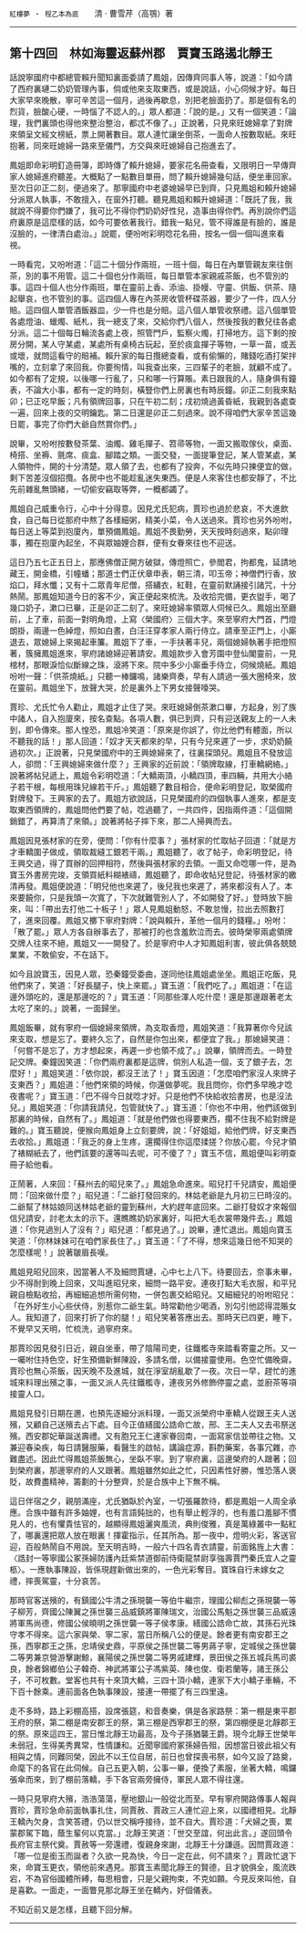 

`紅樓夢 ‧ 程乙本為底`　　清 ‧ 曹雪芹（高鶚）著

* * *

## 第十四回　林如海靈返蘇州郡　賈寶玉路遏北靜王

話說寧國府中都總管賴升聞知裏面委請了鳳姐，因傳齊同事人等，說道：「如今請了西府裏璉二奶奶管理內事，倘或他來支取東西，或是說話，小心伺候才好。每日大家早來晚散，寧可辛苦這一個月，過後再歇息，別把老臉面扔了。那是個有名的烈貨，臉酸心硬，一時惱了不認人的。」眾人都道：「說的是。」又有一個笑道：「論理，我們裏頭也得他來整治整治，都忒不像了。」正說著，只見來旺媳婦拿了對牌來領呈文經文榜紙，票上開著數目。眾人連忙讓坐倒茶，一面命人按數取紙。來旺抱著，同來旺媳婦一路來至儀門，方交與來旺媳婦自己抱進去了。

鳳姐即命彩明釘造冊簿，即時傳了賴升媳婦，要家花名冊查看，又限明日一早傳齊家人媳婦進府聽差。大概點了一點數目單冊，問了賴升媳婦幾句話，便坐車回家。至次日卯正二刻，便過來了。那寧國府中老婆媳婦早已到齊，只見鳳姐和賴升媳婦分派眾人執事，不敢擅入，在窗外打聽。聽見鳳姐和賴升媳婦道：「既託了我，我就說不得要你們嫌了，我可比不得你們奶奶好性兒，造事由得你們。再別說你們這府裏原是這麼樣的話，如今可要依著我行。錯我一點兒，管不得誰是有臉的，誰是沒臉的，一律清白處治。」說罷，便吩咐彩明唸花名冊，按名一個一個叫進來看視。

一時看完，又吩咐道：「這二十個分作兩班，一班十個，每日在內單管親友來往倒茶，別的事不用管。這二十個也分作兩班，每日單管本家親戚茶飯，也不管別的事。這四十個人也分作兩班，單在靈前上香、添油、掛幔、守靈、供飯、供茶、隨起舉哀，也不管別的事。這四個人專在內茶房收管杯碟茶器，要少了一件，四人分賠。這四個人單管酒飯器皿，少一件也是分賠。這八個人單管收祭禮。這八個單管各處燈油、蠟燭、紙札，我一總支了來，交給你們八個人，然後按我的數兒往各處分派。這二十個每日輪流各處上夜，照管門戶，監察火燭，打掃地方。這下剩的按房分開，某人守某處，某處所有桌椅古玩起，至於痰盒撣子等物，一草一苗，或丟或壞，就問這看守的賠補。賴升家的每日攬總查看，或有偷懶的，賭錢吃酒打架拌嘴的，立刻拿了來回我。你要徇情，叫我查出來，三四輩子的老臉，就顧不成了。如今都有了定規，以後哪一行亂了，只和哪一行算賬。素日跟我的人，隨身俱有鐘表，不論大小事，都有一定的時刻，橫豎你們上房裏也有時辰鐘。卯正二刻我來點卯；巳正吃早飯；凡有領牌回事，只在午初二刻；戌初燒過黃昏紙，我親到各處查一遍，回來上夜的交明鑰匙。第二日還是卯正二刻過來。說不得咱們大家辛苦這幾日罷，事完了你們大爺自然賞你們。」

說畢，又吩咐按數發茶葉、油燭、雞毛撣子、笤帚等物，一面又搬取傢伙，桌面、椅搭、坐褥、氈席、痰盒、腳踏之類。一面交發，一面提筆登記，某人管某處，某人領物件，開的十分清楚。眾人領了去，也都有了投奔，不似先時只揀便宜的做，剩下苦差沒個招攬。各房中也不能趁亂迷失東西。便是人來客住也都安靜了，不比先前雜亂無頭緒，一切偷安竊取等弊，一概都蠲了。

鳳姐自己威重令行，心中十分得意。因見尤氏犯病，賈珍也過於悲哀，不大進飲食，自己每日從那府中熬了各樣細粥，精美小菜，令人送過來。賈珍也另外吩咐，每日送上等菜到抱廈內，單預備鳳姐。鳳姐不畏勤勞，天天按時刻過來，點卯理事，獨在抱廈內起坐，不與眾妯娌合群，便有女眷來往也不迎送。

這日乃五七正五日上，那應佛僧正開方破獄，傳燈照亡，參閻君，拘都鬼，延請地藏王，開金橋，引幢蟠；那道士們正伏章申表，朝三清，叩玉帝；神僧們行香，放焰口，拜水懺；又有十二眾青年尼僧，搭繡衣，紅鞋，在靈前默誦接引諸咒，十分熱鬧。那鳳姐知道今日的客不少，寅正便起來梳洗。及收拾完備，更衣盥手，喝了幾口奶子，漱口已畢，正是卯正二刻了。來旺媳婦率領眾人伺候已久。鳳姐出至廳前，上了車，前面一對明角燈，上寫〈榮國府〉三個大字。來至寧府大門首，門燈朗掛，兩邊一色綽燈，照如白晝，白汪汪穿孝家人兩行侍立。請車至正門上，小廝退去，眾媳婦上來揭起車簾。鳳姐下了車，一手扶著丰兒，兩個媳婦執著手把燈照著，簇擁鳳姐進來，寧府諸媳婦迎著請安。鳳姐款步入會芳園中登仙閣靈前，一見棺材，那眼淚恰似斷線之珠，滾將下來。院中多少小廝垂手侍立，伺候燒紙。鳳姐吩咐一聲：「供茶燒紙。」只聽一棒鑼鳴，諸樂齊奏，早有人請過一張大圈椅來，放在靈前。鳳姐坐下，放聲大哭，於是裏外上下男女接聲嚎哭。

賈珍、尤氏忙令人勸止，鳳姐才止住了哭。來旺媳婦倒茶漱口畢，方起身，別了族中諸人，自入抱廈來，按名查點。各項人數，俱已到齊，只有迎送親友上的一人未到，即令傳來。那人惶恐，鳳姐冷笑道：「原來是你誤了，你比他們有體面，所以不聽我的話！」那人回道：「奴才天天都來的早，只有今兒來遲了一步，求奶奶饒過初次。」正說著，只見榮國府中的王興媳婦來了，往裏探頭兒。鳳姐且不發放這人，卻問：「王興媳婦來做什麼？」王興家的近前說：「領牌取線，打車轎網絡。」說著將帖兒遞上，鳳姐令彩明唸道：「大轎兩頂，小轎四頂，車四輛，共用大小絡子若干根，每根用珠兒線若干斤。」鳳姐聽了數目相合，便命彩明登記，取榮國府對牌發下。王興家的去了。鳳姐方欲說話，只見榮國府的四個執事人進來，都是支取東西領牌的，鳳姐問他們要了帖，唸過聽了，一共四件，因指兩件道：「這個開銷錯了，再算清了來領。」說著將帖子摔下來，那二人掃興而去。

鳳姐因見張材家的在旁，便問：「你有什麼事？」張材家的忙取帖子回道：「就是方才車轎圍子做成，領取裁縫工銀若干兩。」鳳姐聽了，收了帖子，命彩明登記，待王興交過，得了買辦的回押相符，然後與張材家的去領。一面又命唸哪一件，是為寶玉外書房完竣，支領買紙料糊裱禱，鳳姐聽了，即命收帖兒登記，待張材家的繳清再發。鳳姐便說道：「明兒他也來遲了，後兒我也來遲了，將來都沒有人了。本來要饒你，只是我頭一次寬了，下次就難管別人了，不如開發了好。」登時放下臉來，叫：「帶出去打他二十板子！」眾人見鳳姐動怒，不敢怠慢，拉出去照數打了，進來回覆。鳳姐又擲下寧府對牌：「說與賴升，革他一個月的錢糧。」吩咐：「散了罷。」眾人方各自辦事去了，那被打的也含羞飲泣而去。彼時榮寧兩處領牌交牌人往來不絕，鳳姐又一一開發了。於是寧府中人才知鳳姐利害，彼此俱各兢兢業業，不敢偷安，不在話下。

如今且說寶玉，因見人眾，恐秦鐘受委曲，遂同他往鳳姐處坐坐。鳳姐正吃飯，見他們來了，笑道：「好長腿子，快上來罷。」寶玉道：「我們吃了。」鳳姐道：「在這邊外頭吃的，還是那邊吃的？」寶玉道：「同那些渾人吃什麼！還是那邊跟著老太太吃了來的。」說著，一面歸坐。

鳳姐飯畢，就有寧府一個媳婦來領牌，為支取香燈，鳳姐笑道：「我算著你今兒該來支取，想是忘了。要終久忘了，自然是你包出來，都便宜了我。」那媳婦笑道：「何嘗不是忘了，方才想起來，再遲一步也領不成了。」說畢，領牌而去。一時登記交牌。秦鐘因笑道：「你們兩府裏都是這牌，倘別人私造一個，支了銀子去，怎麼好！」鳳姐笑道：「依你說，都沒王法了！」寶玉因道：「怎麼咱們家沒人來牌子支東西？」鳳姐道：「他們來領的時候，你還做夢呢。我且問你，你們多早晚才唸夜書呢？」寶玉道：「巴不得今日就唸才好。只是他們不快給收拾書房，也是沒法兒。」鳳姐笑道：「你請我請兒，包管就快了。」寶玉道：「你也不中用，他們該做到那裏的時候，自然有了。」鳳姐道：「就是他們做也得要東西，擱不住我不給對牌是難的。」寶玉聽說，便猴向鳳姐身上立刻要牌，說：「好姐姐，給他們牌，好支東西去收拾。」鳳姐道：「我乏的身上生疼，還擱得住你這麼揉搓？你放心罷，今兒才領了裱糊紙去了，他們該要的還等叫去呢，可不傻了？」寶玉不信，鳳姐便叫彩明查冊子給他看。

正鬧著，人來回：「蘇州去的昭兒來了。」鳳姐急命進來。昭兒打千兒請安，鳳姐便問：「回來做什麼？」昭兒道：「二爺打發回來的。林姑老爺是九月初三巳時沒的。二爺幫了林姑娘同送林姑老爺的靈到蘇州，大約趕年底回來。二爺打發奴才來報個信兒請安，討老太太的示下。還瞧瞧奶奶家裏好，叫把大毛衣裳帶幾件去。」鳳姐道：「你見過別人了沒有？」昭兒道：「都見過了。」說畢，連忙退出。鳳姐向寶玉笑道：「你林妹妹可在咱們家長住了。」寶玉道：「了不得，想來這幾日他不知哭的怎麼樣呢！」說著皺眉長嘆。

鳳姐見昭兒回來，因當著人不及細問賈璉，心中七上八下。待要回去，奈事未畢，少不得耐到晚上回來，又叫進昭兒來，細問一路平安。連夜打點大毛衣服，和平兒親自檢點收拾，再細細追想所需何物，一併包裹交給昭兒。又細細兒的吩咐昭兒：「在外好生小心些伏侍，別惹你二爺生氣。時常勸他少喝酒，別勾引他認得混賬女人。我知道了，回來打折了你的腿！」昭兒笑著答應出去。那時天已四更，睡下，不覺早又天明，忙梳洗，過寧府來。

那賈珍因見發引日近，親自坐車，帶了陰陽司吏，往鐵檻寺來踏看寄靈之所。又一一囑咐住持色空，好生預備新鮮陳設，多請名僧，以備接靈使用。色空忙備晚齋。賈珍也無心茶飯，因天晚不及進城，就在淨室胡亂歇了一夜。次日一早，趕忙的進城來料理出殯之事，一面又派人先往鐵檻寺，連夜另外修飾停靈之處，並廚茶等項接靈人口。

鳳姐見發引日期在邇，也預先逐細分派料理，一面又派榮府中車轎人從跟王夫人送殯，又顧自己送殯去占下處。目今正值繕國公誥命亡故，邢、王二夫人又去弔祭送殯。西安郡妃華誕送壽禮。又有胞兄王仁連家眷回南，一面寫家信並帶往之物。又兼迎春染疾，每日請醫服藥，看醫生的啟帖，講論症源，斟酌藥案，各事冗雜，亦難盡述。因此忙得鳳姐茶飯無心，坐臥不寧。到了寧府裏，這邊榮府的人跟著；回到榮府裏，那邊寧府的人又跟著。鳳姐雖然如此之忙，只因素性好勝，惟恐落人褒貶，故費盡精神，籌劃的十分整齊，於是合族中上下無不稱。

這日伴宿之夕，親朋滿座，尤氏猶臥於內室，一切張羅款待，都是鳳姐一人周全承應。合族中雖有許多妯娌，也有言語鈍拙的，也有舉止輕浮的，也有羞口羞腳不慣見人的，也有懼貴怯官的，越顯得鳳姐灑爽風流，典則俊雅，真是萬綠叢中一點紅了，哪裏還把眾人放在眼裏！揮霍指示，任其所為。那一夜中，燈明火彩，客送官迎，百般熱鬧自不用說。至天明吉時，一般六十四名青衣請靈，前面銘旌上大書：〈誥封一等寧國公冢孫婦防護內廷紫禁道御前侍衛龍禁尉享強壽賈門秦氏宜人之靈柩〉。一應執事陳設，皆係現趕新做出來的，一色光彩奪目。寶珠自行未嫁女之禮，摔喪駕靈，十分哀苦。

那時官客送殯的，有鎮國公牛清之孫現襲一等伯牛繼宗，理國公柳彪之孫現襲一等子柳芳，齊國公陳翼之孫世襲三品威鎮將軍陳瑞文，治國公馬魁之孫世襲三品威遠將軍馬尚德，修國公侯曉明之孫世襲一等子侯孝康。繕國公誥命亡故，其孫石光珠守孝不得來。這六家與榮、寧二家，當日所稱八公的便是。餘者更有南安郡王之孫，西寧郡王之孫，忠靖侯史鼎，平原侯之孫世襲二等男蔣子寧，定城侯之孫世襲二等男兼京營游擊謝鯨，襄陽侯之孫世襲二等男戚建輝，景田侯之孫五城兵馬司裘良，餘者錦鄉伯公子韓奇、神武將軍公子馮紫英、陳也俊、衛若蘭等，諸王孫公子，不可枚數。堂客也共有十來頂大轎，三四十頂小轎，連家下大小轎子車輛，不下百十餘乘。連前面各色執事陳設，接連一帶擺了有三四里遠。

走不多時，路上彩棚高搭，設席張筵，和音奏樂，俱是各家路祭：第一棚是東平郡王府的祭，第二棚是南安郡王的祭，第三棚是西寧郡王的祭，第四棚便是北靜郡王的祭。原來這四王，當日惟北靜王功最高，及今子孫猶襲王爵。現今北靜王世榮年未弱冠，生得美秀異常，性情謙和。近聞寧國府冢孫婦告殂，因想當日彼此祖父有相與之情，同難同榮，因此不以王位自居，前日也曾探喪弔祭，如今又設了路奠，命麾下的各官在此伺候。自己五更入朝，公事一畢，便換了素服，坐著大轎，鳴鑼張傘而來，到了棚前落轎，手下各官兩旁擁侍，軍民人眾不得往還。

一時只見寧府大殯，浩浩蕩蕩，壓地銀山一般從北而至。早有寧府開路傳事人報與賈珍，賈珍急命前面執事扎住，同賈赦、賈政三人連忙迎上來，以國禮相見。北靜王轎內欠身，含笑答禮，仍以世交稱呼接待，並不自大。賈珍道：「犬婦之喪，累蒙郡駕下臨，蔭生輩何以克當。」北靜王笑道：「世交至誼，何出此言。」遂回頭令長府官主祭代奠。賈赦等一旁還禮，復親身來謝，北靜王十分謙遜。因問賈政道：「哪一位是銜玉而誕者？久欲一見為快，今日一定在此，何不請來？」賈政忙退下來，命寶玉更衣，領他前來遇見。那寶玉素聞北靜王的賢德，且才貌俱全，風流跌宕，不為官俗國體所縛，每思相會，只是父親拘束，不克如願。今見反來叫他，自是喜歡。一面走，一面瞥見那北靜王坐在轎內，好個儀表。

不知近前又是怎樣，且聽下回分解。

* * *

